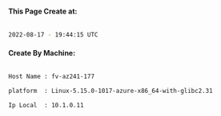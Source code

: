 
   
#### This Page Create at:

```bash

2022-08-17 - 19:44:15 UTC

```

#### Create By Machine:

```bash

Host Name : fv-az241-177

platform  : Linux-5.15.0-1017-azure-x86_64-with-glibc2.31

Ip Local  : 10.1.0.11

```

